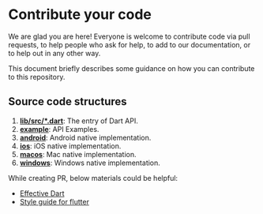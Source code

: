 # Contribute your code

We are glad you are here! Everyone is welcome to contribute code via pull requests, to help people who ask for help, to add to our documentation, or to help out in any other way.

This document briefly describes some guidance on how you can contribute to this repository.

## Source code structures

1. **[lib/src/*.dart](lib/src)**: The entry of Dart API.
2. **[example](example)**: API Examples.
3. **[android](android)**: Android native implementation.
4. **[ios](ios)**: iOS native implementation.
5. **[macos](macos)**: Mac native implementation.
6. **[windows](windows)**: Windows native implementation.

While creating PR, below materials could be helpful:

* [Effective Dart](https://www.dartlang.org/guides/language/effective-dart)
* [Style guide for flutter](https://github.com/flutter/flutter/wiki/Style-guide-for-Flutter-repo)